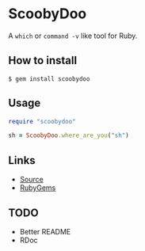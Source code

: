 # ScoobyDoo

A `which` or `command -v` like tool for Ruby.

## How to install

```
$ gem install scoobydoo
```

## Usage

```ruby
require "scoobydoo"

sh = ScoobyDoo.where_are_you("sh")
```

## Links

- [Source](https://gitlab.com/mjwhitta/scoobydoo)
- [RubyGems](https://rubygems.org/gems/scoobydoo)

## TODO

- Better README
- RDoc
